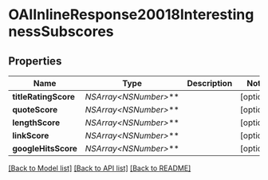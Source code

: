 # OAIInlineResponse20018InterestingnessSubscores

## Properties
Name | Type | Description | Notes
------------ | ------------- | ------------- | -------------
**titleRatingScore** | **NSArray&lt;NSNumber*&gt;*** |  | [optional] 
**quoteScore** | **NSArray&lt;NSNumber*&gt;*** |  | [optional] 
**lengthScore** | **NSArray&lt;NSNumber*&gt;*** |  | [optional] 
**linkScore** | **NSArray&lt;NSNumber*&gt;*** |  | [optional] 
**googleHitsScore** | **NSArray&lt;NSNumber*&gt;*** |  | [optional] 

[[Back to Model list]](../README.md#documentation-for-models) [[Back to API list]](../README.md#documentation-for-api-endpoints) [[Back to README]](../README.md)


